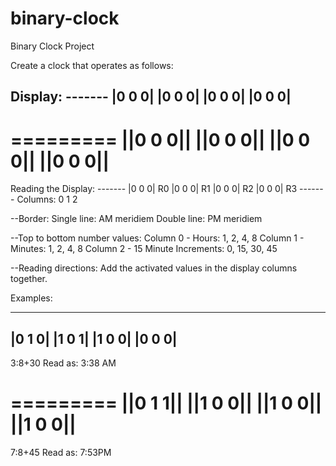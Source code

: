 # binary-clock
Binary Clock Project

Create a clock that operates as follows:

Display:
 \-------
 |0 0 0|
 |0 0 0|
 |0 0 0|
 |0 0 0|
 -------

=========
||0 0 0||
||0 0 0||
||0 0 0||
||0 0 0||
=========

Reading the Display:
        ------- 
        |0 0 0| R0
        |0 0 0| R1
        |0 0 0| R2
        |0 0 0| R3
        -------
Columns: 0 1 2

--Border:
Single line: AM meridiem
Double line: PM meridiem

--Top to bottom number values:
Column 0 - Hours: 1, 2, 4, 8
Column 1 - Minutes: 1, 2, 4, 8
Column 2 - 15 Minute Increments: 0, 15, 30, 45

--Reading directions:
Add the activated values in the display columns together.

Examples:

 -------
 |0 1 0|
 |1 0 1|
 |1 0 0|
 |0 0 0|
 -------
 3:8+30
 Read as: 3:38 AM

=========
||0 1 1||
||1 0 0||
||1 0 0||
||1 0 0||
=========
  7:8+45
  Read as: 7:53PM
